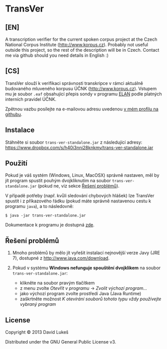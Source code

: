 # TransVer

## [EN]

A transcription verifier for the current spoken corpus project at the Czech
National Corpus Institute (http://www.korpus.cz). Probably not useful outside this
project, so the rest of the description will be in Czech. Contact me via github
should you need details in English :)

## [CS]

TransVer slouží k verifikaci správnosti transkripce v rámci aktuálně budovaného
mluveného korpusu ÚČNK (http://www.korpus.cz). Vstupem mu je soubor `.eaf`
obsahující přepis sondy v programu [ELAN](tla.mpi.nl/tools/tla-tools/elan/)
podle platných interních pravidel ÚČNK.

Zpětnou vazbu posílejte na e-mailovou adresu uvedenou
[v mém profilu na githubu](http://github.com/dafydd-lukes/).

## Instalace

Stáhněte si soubor `trans-ver-standalone.jar` z následující adresy:
https://www.dropbox.com/s/h40i3nni28knkmy/trans-ver-standalone.jar

## Použití

Pokud je váš systém (Windows, Linux, MacOSX) správně nastaven, měl by jít
program spustit pouhým dvojkliknutím na soubor `trans-ver-standalone.jar`
(pokud ne, viz sekce [Řešení problémů](#problemy)).

V případě potřeby (např. kvůli sledování chybových hlášek) lze TransVer spustit
i z příkazového řádku (pokud máte správně nastavenou cestu k programu `java`),
a to následovně:

    $ java -jar trans-ver-standalone.jar

Dokumentace k programu je dostupná [zde](./doc/intro.md).

## Řešení problémů <a name="problemy"></a>

1. Mnoho problémů by mělo jít vyřešit instalací nejnovější verze Javy (JRE 7),
   dostupné z http://www.java.com/download.

2. Pokud v systému **Windows nefunguje spouštění dvojklikem** na soubor
   `trans-ver-standalone.jar`:

    - klikněte na soubor pravým tlačítkem
    - z menu zvolte *Otevřít v programu* → *Zvolit výchozí program...*
    - jako výchozí program zvolte prostředí Java (Java Runtime)
    - zaškrtněte možnost *K otevírání souborů tohoto typu vždy používejte
      vybraný program*

<!-- ## Options -->

<!-- FIXME: listing of options this app accepts. -->

<!-- ## Examples -->

<!-- ... -->

<!-- ### Bugs -->

<!-- ... -->

## License

Copyright © 2013 David Lukeš

Distributed under the GNU General Public License v3.
